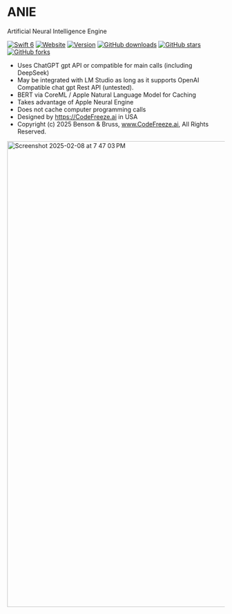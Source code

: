 # ANIE
 Artificial Neural Intelligence Engine

[![Swift 6](https://img.shields.io/badge/Swift-6.1-orange.svg)](https://swift.org)
[![Website](https://img.shields.io/badge/website-xcf.ai-blue.svg)](https://xcf.ai)
[![Version](https://img.shields.io/badge/version-1.2.0-green.svg)](https://github.com/superbox64/anie)
[![GitHub downloads](https://img.shields.io/github/downloads/superbox64/anie/total.svg)](https://github.com/superbox64/anie/releases)
[![GitHub stars](https://img.shields.io/github/stars/superbox64/anie.svg?style=social)](https://github.com/superbox64/anie/stargazers)
[![GitHub forks](https://img.shields.io/github/forks/superbox64/anie.svg?style=social)](https://github.com/superbox64/anie/network)

- Uses ChatGPT gpt API or compatible for main calls (including DeepSeek)
- May be integrated with LM Studio as long as it supports OpenAI Compatible chat gpt Rest API (untested).
- BERT via CoreML / Apple Natural Language Model for Caching
- Takes advantage of Apple Neural Engine
- Does not cache computer programming calls
- Designed by https://CodeFreeze.ai in USA
- Copyright (c) 2025 Benson & Bruss, www.CodeFreeze.ai, All Rights Reserved.

<img width="1078" alt="Screenshot 2025-02-08 at 7 47 03 PM" src="https://github.com/user-attachments/assets/b5a1a6cc-e028-41b9-a462-23ec0cb20c99" />
